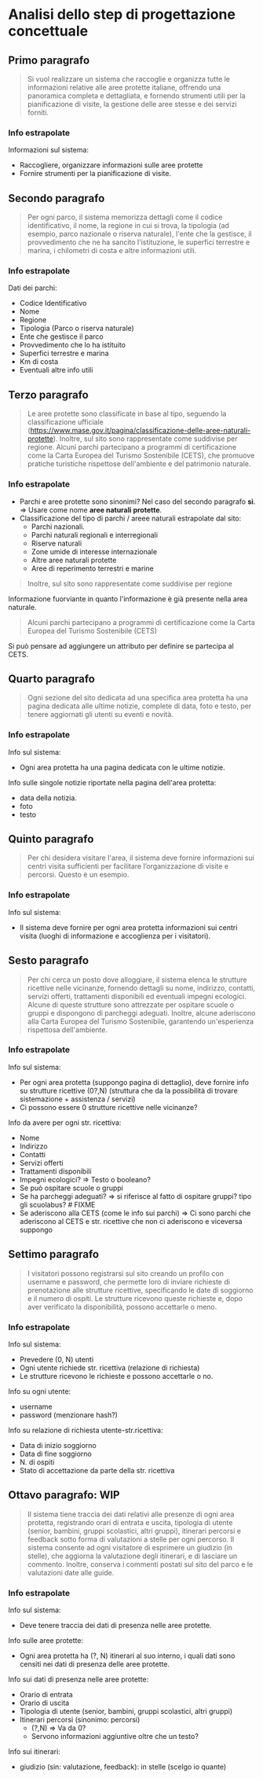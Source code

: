 # Analisi dello step di progettazione concettuale

## Primo paragrafo

> Si vuol realizzare un sistema che raccoglie e organizza tutte le informazioni relative alle aree
> protette italiane, offrendo una panoramica completa e dettagliata, e fornendo strumenti utili
> per la pianificazione di visite, la gestione delle aree stesse e dei servizi forniti.

### Info estrapolate
Informazioni sul sistema:
- Raccogliere, organizzare informazioni sulle aree protette
- Fornire strumenti per la pianificazione di visite.

## Secondo paragrafo
> Per ogni parco, il sistema memorizza dettagli come il codice identificativo, il nome, la regione
> in cui si trova, la tipologia (ad esempio, parco nazionale o riserva naturale), l'ente che la
> gestisce, il provvedimento che ne ha sancito l'istituzione, le superfici terrestre e marina, i
> chilometri di costa e altre informazioni utili.

### Info estrapolate
Dati dei parchi:
- Codice Identificativo
- Nome
- Regione
- Tipologia (Parco o riserva naturale)
- Ente che gestisce il parco
- Provvedimento che lo ha istituito
- Superfici terrestre e marina
- Km di costa
- Eventuali altre info utili

## Terzo paragrafo
> Le aree protette sono classificate in base al tipo, seguendo la classificazione ufficiale
> (https://www.mase.gov.it/pagina/classificazione-delle-aree-naturali-protette).
> Inoltre, sul sito sono rappresentate come suddivise per regione. Alcuni parchi partecipano a
> programmi di certificazione come la Carta Europea del Turismo Sostenibile (CETS), che
> promuove pratiche turistiche rispettose dell'ambiente e del patrimonio naturale.

### Info estrapolate
- Parchi e aree protette sono sinonimi? Nel caso del secondo paragrafo **sì**. => Usare come nome **aree naturali protette**.
- Classificazione del tipo di parchi / areee naturali estrapolate dal sito:
    - Parchi nazionali.
    - Parchi naturali regionali e interregionali
    - Riserve naturali
    - Zone umide di interesse internazionale
    - Altre aree naturali protette
    - Aree di reperimento terrestri e marine

> Inoltre, sul sito sono rappresentate come suddivise per regione

Informazione fuorviante in quanto l'informazione è già presente nella area naturale.


> Alcuni parchi partecipano a programmi di certificazione come la Carta Europea del Turismo Sostenibile (CETS)

Si può pensare ad aggiungere un attributo per definire se partecipa al CETS.

## Quarto paragrafo
> Ogni sezione del sito dedicata ad una specifica area protetta ha una pagina dedicata alle
> ultime notizie, complete di data, foto e testo, per tenere aggiornati gli utenti su eventi e
> novità.

### Info estrapolate
Info sul sistema:
- Ogni area protetta ha una pagina dedicata con le ultime notizie.

Info sulle singole notizie riportate nella pagina dell'area protetta:
- data della notizia.
- foto
- testo

## Quinto paragrafo
> Per chi desidera visitare l'area, il sistema deve fornire informazioni sui centri visita sufficienti
> per facilitare l’organizzazione di visite e percorsi. Questo è un esempio.

### Info estrapolate
Info sul sistema:
- Il sistema deve fornire per ogni area protetta informazioni sui centri visita 
  (luoghi di informazione e accoglienza per i visitatori).

## Sesto paragrafo
> Per chi cerca un posto dove alloggiare, il sistema elenca le strutture ricettive nelle vicinanze,
> fornendo dettagli su nome, indirizzo, contatti, servizi offerti, trattamenti disponibili ed
> eventuali impegni ecologici. Alcune di queste strutture sono attrezzate per ospitare scuole o
> gruppi e dispongono di parcheggi adeguati. Inoltre, alcune aderiscono alla Carta Europea
> del Turismo Sostenibile, garantendo un'esperienza rispettosa dell'ambiente.

### Info estrapolate
Info sul sistema: <br/>
- Per ogni area protetta (suppongo pagina di dettaglio), deve fornire info su strutture ricettive (0?,N)
  (struttura che da la possibilità di trovare sistemazione + assistenza / servizi)
- Ci possono essere 0 strutture ricettive nelle vicinanze?

Info da avere per ogni str. ricettiva:
- Nome
- Indirizzo
- Contatti
- Servizi offerti
- Trattamenti disponibili 
- Impegni ecologici? => Testo o booleano?
- Se può ospitare scuole o gruppi
- Se ha parcheggi adeguati? => si riferisce al fatto di ospitare gruppi? tipo gli scuolabus? # FIXME
- Se aderiscono alla CETS (come le info sui parchi) =>
    Ci sono parchi che aderiscono al CETS e str. ricettive che non ci aderiscono e viceversa suppongo

## Settimo paragrafo
> I visitatori possono registrarsi sul sito creando un profilo con username e password, che
> permette loro di inviare richieste di prenotazione alle strutture ricettive, specificando le date
> di soggiorno e il numero di ospiti. Le strutture ricevono queste richieste e, dopo aver
> verificato la disponibilità, possono accettarle o meno.

### Info estrapolate
Info sul sistema:
- Prevedere (0, N) utenti
- Ogni utente richiede str. ricettiva (relazione di richiesta)
- Le strutture ricevono le richieste e possono accettarle o no.

Info su ogni utente:
- username
- password (menzionare hash?)

Info su relazione di richiesta utente-str.ricettiva:
- Data di inizio soggiorno
- Data di fine soggiorno
- N. di ospiti
- Stato di accettazione da parte della str. ricettiva

## Ottavo paragrafo: WIP
> Il sistema tiene traccia dei dati relativi alle presenze di ogni area protetta, registrando orari di
> entrata e uscita, tipologia di utente (senior, bambini, gruppi scolastici, altri gruppi), itinerari
> percorsi e feedback sotto forma di valutazioni a stelle per ogni percorso. Il sistema consente
> ad ogni visitatore di esprimere un giudizio (in stelle), che aggiorna la valutazione degli
> itinerari, e di lasciare un commento. Inoltre, conserva i commenti postati sul sito del parco e
> le valutazioni date alle guide.

### Info estrapolate
Info sul sistema:
- Deve tenere traccia dei dati di presenza nelle aree protette.

Info sulle aree protette:
- Ogni area protetta ha (?, N) itinerari al suo interno, i quali dati sono censiti
  nei dati di presenza delle aree protette.

Info sui dati di presenza nelle aree protette:
- Orario di entrata
- Orario di uscita
- Tipologia di utente (senior, bambini, gruppi scolastici, altri gruppi)
- Itinerari percorsi (sinonimo: percorsi)
    - (?,N) => Va da 0? 
    - Servono informazioni aggiuntive oltre che un testo?

Info sui itinerari:
- giudizio (sin: valutazione, feedback): in stelle (scelgo io quante)
